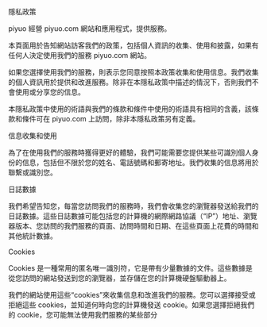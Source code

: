 隱私政策

piyuo 經營 piyuo.com 網站和應用程式，提供服務。

本頁面用於告知網站訪客我們的政策，包括個人資訊的收集、使用和披露，如果有任何人決定使用我們的服務 piyuo.com 網站。

如果您選擇使用我們的服務，則表示您同意按照本政策收集和使用信息。我們收集的個人資訊用於提供和改進服務。除非在本隱私政策中描述的情況下，否則我們不會使用或分享您的信息。

本隱私政策中使用的術語與我們的條款和條件中使用的術語具有相同的含義，該條款和條件可在 piyuo.com 上訪問，除非本隱私政策另有定義。

信息收集和使用

為了在使用我們的服務時獲得更好的體驗，我們可能需要您提供某些可識別個人身份的信息，包括但不限於您的姓名、電話號碼和郵寄地址。我們收集的信息將用於聯繫或識別您。

日誌數據

我們希望告知您，每當您訪問我們的服務時，我們會收集您的瀏覽器發送給我們的日誌數據。這些日誌數據可能包括您的計算機的網際網路協議（“IP”）地址、瀏覽器版本、您訪問的我們服務的頁面、訪問時間和日期、在這些頁面上花費的時間和其他統計數據。

Cookies

Cookies 是一種常用的匿名唯一識別符，它是帶有少量數據的文件。這些數據是從您訪問的網站發送到您的瀏覽器，並存儲在您的計算機硬盤驅動器上。

我們的網站使用這些“cookies”來收集信息和改進我們的服務。您可以選擇接受或拒絕這些 cookies，並知道何時向您的計算機發送 cookie。如果您選擇拒絕我們的 cookie，您可能無法使用我們服務的某些部分
